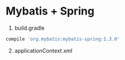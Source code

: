 # Mybatis + Spring

1. build.gradle

  ```gradle
  compile 'org.mybatis:mybatis-spring:1.3.0'
  ```

2. applicationContext.xml

  ```xml
  ```